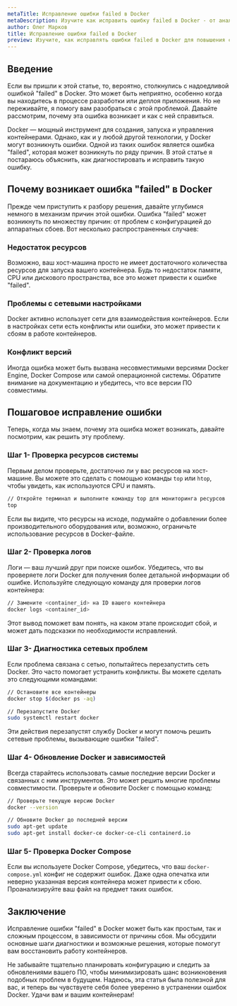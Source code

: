 ```yaml
---
metaTitle: Исправление ошибки failed в Docker
metaDescription: Изучите как исправить ошибку failed в Docker - от анализа причин до предложений по улучшению вашей конфигурации и предотвращению повторных сбоев 
author: Олег Марков
title: Исправление ошибки failed в Docker
preview: Изучите, как исправлять ошибки failed в Docker для повышения стабильности распределенных систем - советы и приемы, которые помогут избежать повторных сбоев
---
```


## Введение

Если вы пришли к этой статье, то, вероятно, столкнулись с надоедливой ошибкой "failed" в Docker. Это может быть неприятно, особенно когда вы находитесь в процессе разработки или деплоя приложения. Но не переживайте, я помогу вам разобраться с этой проблемой. Давайте рассмотрим, почему эта ошибка возникает и как с ней справиться.

Docker — мощный инструмент для создания, запуска и управления контейнерами. Однако, как и у любой другой технологии, у Docker могут возникнуть ошибки. Одной из таких ошибок является ошибка "failed", которая может возникнуть по ряду причин. В этой статье я постараюсь объяснить, как диагностировать и исправить такую ошибку.

## Почему возникает ошибка "failed" в Docker

Прежде чем приступить к разбору решения, давайте углубимся немного в механизм причин этой ошибки. Ошибка "failed" может возникнуть по множеству причин: от проблем с конфигурацией до аппаратных сбоев. Вот несколько распространенных случаев:

### Недостаток ресурсов

Возможно, ваш хост-машина просто не имеет достаточного количества ресурсов для запуска вашего контейнера. Будь то недостаток памяти, CPU или дискового пространства, все это может привести к ошибке "failed".

### Проблемы с сетевыми настройками

Docker активно использует сети для взаимодействия контейнеров. Если в настройках сети есть конфликты или ошибки, это может привести к сбоям в работе контейнеров.

### Конфликт версий

Иногда ошибка может быть вызвана несовместимыми версиями Docker Engine, Docker Compose или самой операционной системы. Обратите внимание на документацию и убедитесь, что все версии ПО совместимы.

## Пошаговое исправление ошибки

Теперь, когда мы знаем, почему эта ошибка может возникать, давайте посмотрим, как решить эту проблему.

### Шаг 1- Проверка ресурсов системы

Первым делом проверьте, достаточно ли у вас ресурсов на хост-машине. Вы можете это сделать с помощью команды `top` или `htop`, чтобы увидеть, как используются CPU и память.

```sh
// Откройте терминал и выполните команду top для мониторинга ресурсов
top
```

Если вы видите, что ресурсы на исходе, подумайте о добавлении более производительного оборудования или, возможно, ограничьте использование ресурсов в Docker-файле.

### Шаг 2- Проверка логов

Логи — ваш лучший друг при поиске ошибок. Убедитесь, что вы проверяете логи Docker для получения более детальной информации об ошибке. Используйте следующую команду для проверки логов контейнера:

```sh
// Замените <container_id> на ID вашего контейнера
docker logs <container_id>
```

Этот вывод поможет вам понять, на каком этапе происходит сбой, и может дать подсказки по необходимости исправлений.

### Шаг 3- Диагностика сетевых проблем

Если проблема связана с сетью, попытайтесь перезапустить сеть Docker. Это часто помогает устранить конфликты. Вы можете сделать это следующими командами:

```sh
// Остановите все контейнеры
docker stop $(docker ps -aq)

// Перезапустите Docker
sudo systemctl restart docker
```

Эти действия перезапустят службу Docker и могут помочь решить сетевые проблемы, вызывающие ошибки "failed".

### Шаг 4- Обновление Docker и зависимостей

Всегда старайтесь использовать самые последние версии Docker и связанных с ним инструментов. Это может решить многие проблемы совместимости. Проверьте и обновите Docker с помощью команд:

```sh
// Проверьте текущую версию Docker
docker --version

// Обновите Docker до последней версии
sudo apt-get update
sudo apt-get install docker-ce docker-ce-cli containerd.io
```

### Шаг 5- Проверка Docker Compose

Если вы используете Docker Compose, убедитесь, что ваш `docker-compose.yml` конфиг не содержит ошибок. Даже одна опечатка или неверно указанная версия контейнера может привести к сбою. Проанализируйте ваш файл на предмет таких ошибок.

## Заключение

Исправление ошибки "failed" в Docker может быть как простым, так и сложным процессом, в зависимости от причины сбоя. Мы обсудили основные шаги диагностики и возможные решения, которые помогут вам восстановить работу контейнеров.

Не забывайте тщательно планировать конфигурацию и следить за обновлениями вашего ПО, чтобы минимизировать шанс возникновения подобных проблем в будущем. Надеюсь, эта статья была полезной для вас, и теперь вы чувствуете себя более уверенно в устранении ошибок Docker. Удачи вам и вашим контейнерам!